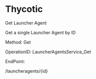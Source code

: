 #     Thycotic


Get Launcher Agent 

Get a single Launcher Agent  by ID

Method: Get

OperationID: LauncherAgentsService_Get

EndPoint:

/launcheragents/{id}
